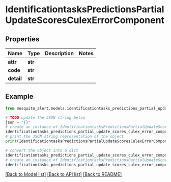 # IdentificationtasksPredictionsPartialUpdateScoresCulexErrorComponent


## Properties

Name | Type | Description | Notes
------------ | ------------- | ------------- | -------------
**attr** | **str** |  | 
**code** | **str** |  | 
**detail** | **str** |  | 

## Example

```python
from mosquito_alert.models.identificationtasks_predictions_partial_update_scores_culex_error_component import IdentificationtasksPredictionsPartialUpdateScoresCulexErrorComponent

# TODO update the JSON string below
json = "{}"
# create an instance of IdentificationtasksPredictionsPartialUpdateScoresCulexErrorComponent from a JSON string
identificationtasks_predictions_partial_update_scores_culex_error_component_instance = IdentificationtasksPredictionsPartialUpdateScoresCulexErrorComponent.from_json(json)
# print the JSON string representation of the object
print(IdentificationtasksPredictionsPartialUpdateScoresCulexErrorComponent.to_json())

# convert the object into a dict
identificationtasks_predictions_partial_update_scores_culex_error_component_dict = identificationtasks_predictions_partial_update_scores_culex_error_component_instance.to_dict()
# create an instance of IdentificationtasksPredictionsPartialUpdateScoresCulexErrorComponent from a dict
identificationtasks_predictions_partial_update_scores_culex_error_component_from_dict = IdentificationtasksPredictionsPartialUpdateScoresCulexErrorComponent.from_dict(identificationtasks_predictions_partial_update_scores_culex_error_component_dict)
```
[[Back to Model list]](../README.md#documentation-for-models) [[Back to API list]](../README.md#documentation-for-api-endpoints) [[Back to README]](../README.md)


